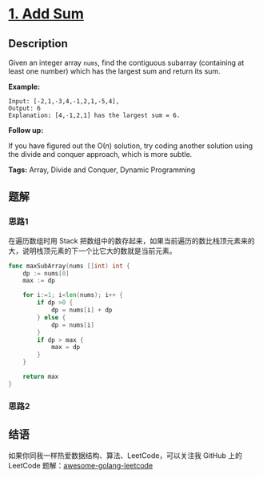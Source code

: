 # [1. Add Sum][title]

## Description

Given an integer array `nums`, find the contiguous subarray (containing at least one number) which has the largest sum and return its sum.

**Example:**

```
Input: [-2,1,-3,4,-1,2,1,-5,4],
Output: 6
Explanation: [4,-1,2,1] has the largest sum = 6.
```

**Follow up:**

If you have figured out the O(*n*) solution, try coding another solution using the divide and conquer approach, which is more subtle.

**Tags:** Array, Divide and Conquer, Dynamic Programming


## 题解
### 思路1
在遍历数组时用 Stack 把数组中的数存起来，如果当前遍历的数比栈顶元素来的大，说明栈顶元素的下一个比它大的数就是当前元素。
```go
func maxSubArray(nums []int) int {
	dp := nums[0]
	max := dp

	for i:=1; i<len(nums); i++ {
		if dp >0 {
			dp = nums[i] + dp
		} else {
			dp = nums[i]
		}
		if dp > max {
			max = dp
		}
	}

	return max
}
```
### 思路2


## 结语

如果你同我一样热爱数据结构、算法、LeetCode，可以关注我 GitHub 上的 LeetCode 题解：[awesome-golang-leetcode][me]

[title]: https://leetcode.com/problems/maximum-subarray/
[me]: https://github.com/kylesliu/awesome-golang-leetcode

